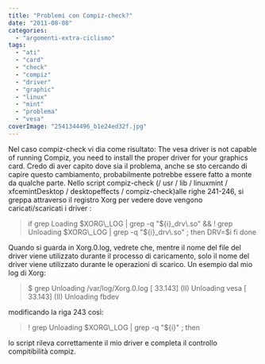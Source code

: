```yaml
---
title: "Problemi con Compiz-check?"
date: "2011-08-08"
categories: 
  - "argomenti-extra-ciclismo"
tags: 
  - "ati"
  - "card"
  - "check"
  - "compiz"
  - "driver"
  - "graphic"
  - "linux"
  - "mint"
  - "problema"
  - "vesa"
coverImage: "2541344496_b1e24ed32f.jpg"
---
```


Nel caso compiz-check vi dia come risultato: The vesa driver is not capable of running Compiz, you need to install the proper driver for your graphics card. Credo di aver capito dove sia il problema, anche se sto cercando di capire questo cambiamento, probabilmente potrebbe essere fatto a monte da qualche parte. Nello script compiz-check (/ usr / lib / linuxmint / xfcemintDesktop / desktopeffects / compiz-check)alle righe 241-246, si greppa attraverso il registro Xorg per vedere dove vengono caricati/scaricati i driver :

> if grep Loading $XORG\_LOG | grep -q "${i}\_drv\\.so" && ! grep Unloading $XORG\_LOG | grep -q "${i}\_drv\\.so" ; then DRV=$i fi done

Quando si guarda in Xorg.0.log, vedrete che, mentre il nome del file del driver viene utilizzato durante il processo di caricamento, solo il nome del driver viene utilizzato durante le operazioni di scarico. Un esempio dal mio log di Xorg:

> $ grep Unloading /var/log/Xorg.0.log \[ 33.143\] (II) Unloading vesa \[ 33.143\] (II) Unloading fbdev

modificando la riga 243 così:

> ! grep Unloading $XORG\_LOG | grep -q "${i}" ; then

lo script rileva correttamente il mio driver e completa il controllo compitibilità compiz.
